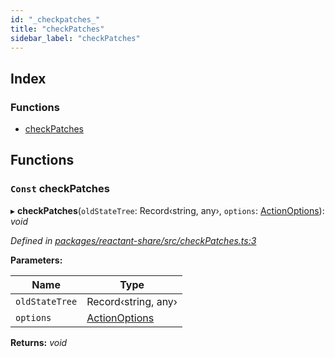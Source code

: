 ```yaml
---
id: "_checkpatches_"
title: "checkPatches"
sidebar_label: "checkPatches"
---
```


## Index

### Functions

* [checkPatches](_checkpatches_.md#const-checkpatches)

## Functions

### `Const` checkPatches

▸ **checkPatches**(`oldStateTree`: Record‹string, any›, `options`: [ActionOptions](_interfaces_.md#actionoptions)): *void*

*Defined in [packages/reactant-share/src/checkPatches.ts:3](https://github.com/unadlib/reactant/blob/a089af11/packages/reactant-share/src/checkPatches.ts#L3)*

**Parameters:**

Name | Type |
------ | ------ |
`oldStateTree` | Record‹string, any› |
`options` | [ActionOptions](_interfaces_.md#actionoptions) |

**Returns:** *void*

